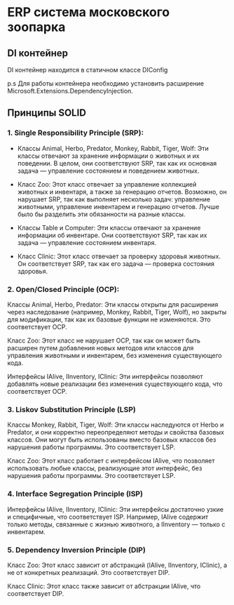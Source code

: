 # ERP система московского зоопарка
## DI контейнер
DI контейнер находится в статичном классе DIConfig

p.s Для работы контейнера необходимо установить расширение Microsoft.Extensions.DependencyInjection.
## Принципы SOLID

### 1. Single Responsibility Principle (SRP):

- Классы Animal, Herbo, Predator, Monkey, Rabbit, Tiger, Wolf:
Эти классы отвечают за хранение информации о животных и их поведении. В целом, они соответствуют SRP, так как их основная задача — управление состоянием и поведением животных.

- Класс Zoo:
Этот класс отвечает за управление коллекцией животных и инвентаря, а также за генерацию отчетов. Возможно, он нарушает SRP, так как выполняет несколько задач: управление животными, управление инвентарем и генерацию отчетов. Лучше было бы разделить эти обязанности на разные классы.

- Классы Table и Computer:
Эти классы отвечают за хранение информации об инвентаре. Они соответствуют SRP, так как их задача — управление состоянием инвентаря.

- Класс Clinic:
Этот класс отвечает за проверку здоровья животных. Он соответствует SRP, так как его задача — проверка состояния здоровья.

### 2. Open/Closed Principle (OCP):
Классы Animal, Herbo, Predator:
Эти классы открыты для расширения через наследование (например, Monkey, Rabbit, Tiger, Wolf), но закрыты для модификации, так как их базовые функции не изменяются. Это соответствует OCP.

Класс Zoo:
Этот класс не нарушает OCP, так как он может быть расширен путем добавления новых методов или классов для управления животными и инвентарем, без изменения существующего кода.

Интерфейсы IAlive, IInventory, IClinic:
Эти интерфейсы позволяют добавлять новые реализации без изменения существующего кода, что соответствует OCP.

### 3. Liskov Substitution Principle (LSP) 
Классы Monkey, Rabbit, Tiger, Wolf:
Эти классы наследуются от Herbo и Predator, и они корректно переопределяют методы и свойства базовых классов. Они могут быть использованы вместо базовых классов без нарушения работы программы. Это соответствует LSP.

Класс Zoo:
Этот класс работает с интерфейсом IAlive, что позволяет использовать любые классы, реализующие этот интерфейс, без нарушения работы программы. Это соответствует LSP.

### 4. Interface Segregation Principle (ISP)
Интерфейсы IAlive, IInventory, IClinic:
Эти интерфейсы достаточно узкие и специфичные, что соответствует ISP. Например, IAlive содержит только методы, связанные с жизнью животного, а IInventory — только с инвентарем.

### 5. Dependency Inversion Principle (DIP)
Класс Zoo:
Этот класс зависит от абстракций (IAlive, IInventory, IClinic), а не от конкретных реализаций. Это соответствует DIP.

Класс Clinic:
Этот класс также зависит от абстракции IAlive, что соответствует DIP.
